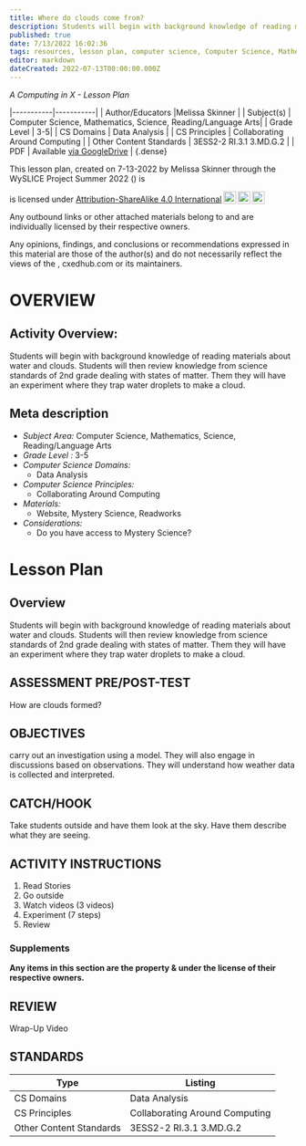 ```yaml
---
title: Where do clouds come from?
description: Students will begin with background knowledge of reading materials about water and clouds.  Students will then review knowledge from science standards of 2nd grade dealing with states of matter.  Them they will have an experiment where they trap water droplets to make a cloud.
published: true
date: 7/13/2022 16:02:36
tags: resources, lesson plan, computer science, Computer Science, Mathematics, Science, Reading/Language Arts 
editor: markdown
dateCreated: 2022-07-13T00:00:00.000Z
---
```

*A Computing in X - Lesson Plan*

|-----------|-----------|
| Author/Educators |Melissa Skinner |
| Subject(s) | Computer Science, Mathematics, Science, Reading/Language Arts|
| Grade Level | 3-5|
| CS Domains | Data Analysis |
| CS Principles | Collaborating Around Computing |
| Other Content Standards | 3ESS2-2   RI.3.1 3.MD.G.2 | 
| PDF | Available [via GoogleDrive]() |
{.dense}






This lesson plan, created on 7-13-2022 by Melissa Skinner through the  WySLICE Project Summer 2022 () is  <p xmlns:cc="http://creativecommons.org/ns#" >  is licensed under <a href="http://creativecommons.org/licenses/by-sa/4.0/?ref=chooser-v1" target="_blank" rel="license noopener noreferrer" style="display:inline-block;">Attribution-ShareAlike 4.0 International<img style="height:22px!important;margin-left:3px;vertical-align:text-bottom;" src="https://mirrors.creativecommons.org/presskit/icons/cc.svg?ref=chooser-v1"><img style="height:22px!important;margin-left:3px;vertical-align:text-bottom;" src="https://mirrors.creativecommons.org/presskit/icons/by.svg?ref=chooser-v1"><img style="height:22px!important;margin-left:3px;vertical-align:text-bottom;" src="https://mirrors.creativecommons.org/presskit/icons/sa.svg?ref=chooser-v1"></a></p>


Any outbound links or other attached materials belong to and are individually licensed by their respective owners. 


Any opinions, findings, and conclusions or recommendations expressed in this material are those of the author(s) and do not necessarily reflect the views of the , cxedhub.com or its maintainers.


# OVERVIEW
## Activity Overview:  
Students will begin with background knowledge of reading materials about water and clouds.  Students will then review knowledge from science standards of 2nd grade dealing with states of matter.  Them they will have an experiment where they trap water droplets to make a cloud.
## Meta description
+ *Subject Area:* Computer Science, Mathematics, Science, Reading/Language Arts 
+ *Grade Level :* 3-5 
+ *Computer Science Domains:*
   + Data Analysis
+ *Computer Science Principles:*
   + Collaborating Around Computing
+ *Materials:* 
   + Website, Mystery Science, Readworks
+ *Considerations:*
   + Do you have access to Mystery Science?


# Lesson Plan
## Overview
Students will begin with background knowledge of reading materials about water and clouds.  Students will then review knowledge from science standards of 2nd grade dealing with states of matter.  Them they will have an experiment where they trap water droplets to make a cloud.
## ASSESSMENT PRE/POST-TEST
How are clouds formed?
## OBJECTIVES
carry out an investigation using a model.  They will also engage in discussions based on observations.  They will understand how weather data is collected and interpreted.


## CATCH/HOOK
Take students outside and have them look at the sky.  Have them describe what they are seeing.


## ACTIVITY INSTRUCTIONS
1.  Read Stories
2.  Go outside
3. Watch videos  (3 videos)
4. Experiment (7 steps)
5. Review


### Supplements
**Any items in this section are the property & under the license of their respective owners.**






## REVIEW
Wrap-Up Video
## STANDARDS        
| Type | Listing | 
|-----------|-----------|
| CS Domains  | Data Analysis|
| CS Principles   | Collaborating Around Computing|
| Other Content Standards | 3ESS2-2   RI.3.1 3.MD.G.2  |